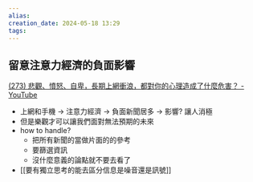 ```yaml
---  
alias:  
creation_date: 2024-05-18 13:29  
tags: 
---  
```


## 留意注意力經濟的負面影響
[(273) 悲觀、憤怒、自卑，長期上網衝浪，都對你的心理造成了什麼危害？ - YouTube](https://www.youtube.com/watch?v=vt-IhMCAqVY)
- 上網和手機 → 注意力經濟 → 負面新聞居多 → 影響? 讓人消極
- 但是樂觀才可以讓我們面對無法預期的未來
- how to handle?
    - 把所有新聞的當做片面的的參考
    - 要篩選資訊
    - 沒什麼意義的論點就不要去看了
- [[要有獨立思考的能去區分信息是噪音還是訊號]]